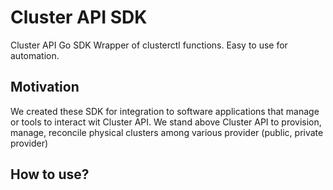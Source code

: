 # Cluster API SDK
Cluster API Go SDK
Wrapper of clusterctl functions. Easy to use for automation.
## Motivation
We created these SDK for integration to software applications that manage or tools to interact wit Cluster API. We stand above Cluster API to provision, manage, reconcile physical clusters among various provider (public, private provider)
## How to use?
